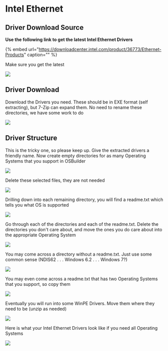 # Intel Ethernet

## Driver Download Source

**Use the following link to get the latest Intel Ethernet Drivers**

{% embed url="https://downloadcenter.intel.com/product/36773/Ethernet-Products" caption="" %}

Make sure you get the latest

![](../../../.gitbook/assets/image%20%286%29.png)

## Driver Download

Download the Drivers you need. These should be in EXE format \(self extracting\), but 7-Zip can expand them. No need to rename these directories, we have some work to do

![](../../../.gitbook/assets/image%20%287%29.png)

## Driver Structure

This is the tricky one, so please keep up. Give the extracted drivers a friendly name. Now create empty directories for as many Operating Systems that you support in OSBuilder

![](../../../.gitbook/assets/image%20%2849%29.png)

Delete these selected files, they are not needed

![](../../../.gitbook/assets/image%20%2868%29.png)

Drilling down into each remaining directory, you will find a readme.txt which tells you what OS is supported

![](../../../.gitbook/assets/image%20%2872%29.png)

Go through each of the directories and each of the readme.txt. Delete the directories you don't care about, and move the ones you do care about into the appropriate Operating System

![](../../../.gitbook/assets/image%20%2843%29.png)

You may come across a directory without a readme.txt. Just use some common sense \(NDIS62 . . . Windows 6.2 . . . Windows 7?\)

![](../../../.gitbook/assets/image%20%2813%29.png)

You may even come across a readme.txt that has two Operating Systems that you support, so copy them

![](../../../.gitbook/assets/image%20%28131%29.png)

Eventually you will run into some WinPE Drivers. Move them where they need to be \(unzip as needed\)

![](../../../.gitbook/assets/image%20%28115%29.png)

Here is what your Intel Ethernet Drivers look like if you need all Operating Systems

![](../../../.gitbook/assets/image%20%2835%29.png)

